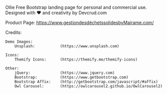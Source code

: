 Ollie Free Bootstrap landing page for personal and commercial use. Designed with ♥️ and creativity by Devcrud.com 

Product Page: https://www.gestiondesdéchetssolidesbyMairame.com/

Credits:

    Demo Images:
        Unsplash:       	(https://www.unsplash.com)

    Icons:
		Themify Icons: 		(https://themify.me/themify-icons)

	Other:
		jQuery: 			(https://www.jquery.com)
		Bootstrap: 			(https://www.getbootstrap.com)
		Bootstrap Affix: 	(http://getbootstrap.com/javascript/#affix) 
		Owl Carousel: 		(https://owlcarousel2.github.io/OwlCarousel2) 

